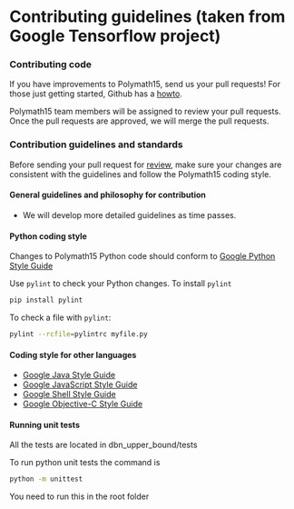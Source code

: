 # Contributing guidelines (taken from Google Tensorflow project)

### Contributing code

If you have improvements to Polymath15, send us your pull requests! For those
just getting started, Github has a [howto](https://help.github.com/articles/using-pull-requests/).

Polymath15 team members will be assigned to review your pull requests. Once the pull requests are approved,
we will merge the pull requests.

### Contribution guidelines and standards

Before sending your pull request for
[review](https://github.com/tensorflow/tensorflow/pulls),
make sure your changes are consistent with the guidelines and follow the
Polymath15 coding style.

#### General guidelines and philosophy for contribution

* We will develop more detailed guidelines as time passes.


#### Python coding style

Changes to Polymath15 Python code should conform to
[Google Python Style Guide](https://google.github.io/styleguide/pyguide.html)

Use `pylint` to check your Python changes. To install `pylint`

```bash
pip install pylint
```

To check a file with `pylint`:

```bash
pylint --rcfile=pylintrc myfile.py
```

#### Coding style for other languages

* [Google Java Style Guide](https://google.github.io/styleguide/javaguide.html)
* [Google JavaScript Style Guide](https://google.github.io/styleguide/jsguide.html)
* [Google Shell Style Guide](https://google.github.io/styleguide/shell.xml)
* [Google Objective-C Style Guide](https://google.github.io/styleguide/objcguide.html)


#### Running unit tests

All the tests are located in
dbn_upper_bound/tests

To run python unit tests the command is
```bash
python -m unittest
```
You need to run this in the root folder
